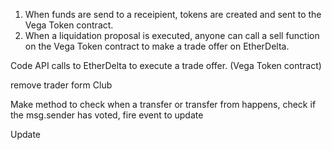 1. When funds are send to a receipient, tokens are created and sent to the Vega Token contract.
2. When a liquidation proposal is executed, anyone can call a sell function on the Vega Token contract to make a trade offer on EtherDelta.


Code API calls to EtherDelta to execute a trade offer. (Vega Token contract)

remove trader form Club

Make method to check when a transfer or transfer from happens, check if the msg.sender has voted, fire event to update


Update